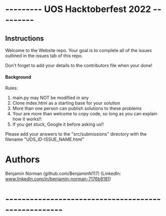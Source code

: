 # --------- UOS Hacktoberfest 2022 ---------

## Instructions

Welcome to the Website repo. Your goal is to complete all of the issues outlined in the issues tab of this repo.

Don't forget to add your details to the contributors file when your done!


#### Background


Rules:
1) main.py may NOT be modified in any 
3) Clone index.html as a starting base for your solution
4) More than one person can publish solutions to these problems
5) Your are more than welcome to copy code, so long as you can explain how it works!!
6) If you get stuck, Google it before asking us!! 

Please add your answers to the "src/submissions" directory with the filename "UOS_ID-ISSUE_NAME.html"


# Authors

Benjamin Norman (github.com/BenjaminN117) (LinkedIn: www.linkedin.com/in/benjamin-norman-7176b9181)

# ----------------------------------------------------